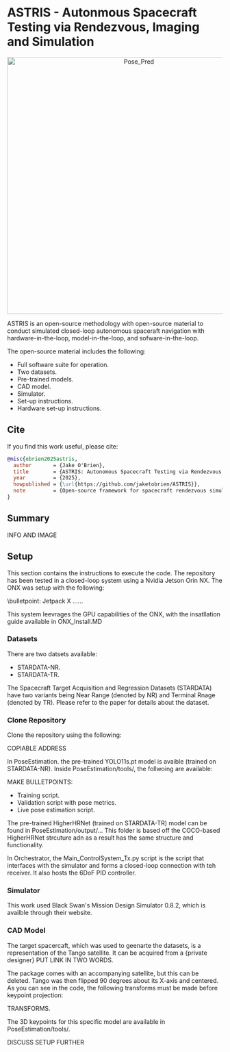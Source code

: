 # ASTRIS - Autonmous Spacecraft Testing via Rendezvous, Imaging and Simulation

<p align="center">
  <img src="https://github.com/user-attachments/assets/5d9ab63b-c2a0-4dde-9752-fd47cebc96dd" width="600" alt="Pose_Pred">
</p>


ASTRIS is an open-source methodology with open-source material to conduct simulated closed-loop autonomous spaceraft navigation with hardware-in-the-loop, model-in-the-loop, and sofware-in-the-loop.

The open-source material includes the following:

- Full software suite for operation.
- Two datasets.
- Pre-trained models.
- CAD model.
- Simulator.
- Set-up instructions.
- Hardware set-up instructions.

## Cite

If you find this work useful, please cite:

```bibtex
@misc{obrien2025astris,
  author       = {Jake O'Brien},
  title        = {ASTRIS: Autonomous Spacecraft Testing via Rendezvous, Imaging and Simulation},
  year         = {2025},
  howpublished = {\url{https://github.com/jaketobrien/ASTRIS}},
  note         = {Open-source framework for spacecraft rendezvous simulation}
}
```

## Summary

INFO AND IMAGE

## Setup

This section contains the instructions to execute the code. The repository has been tested in a closed-loop system using a Nvidia Jetson Orin NX. The ONX was setup with the following:

\bulletpoint: Jetpack X
......

This system leevrages the GPU capabilities of the ONX, with the insatllation guide available in ONX_Install.MD

### Datasets

There are two datsets available:

- STARDATA-NR.
- STARDATA-TR.

The Spacecraft Target Acquisition and Regression Datasets (STARDATA) have two variants being Near Range (denoted by NR) and Terminal Rnage (denoted by TR). Please refer to the paper for details about the dataset.

### Clone Repository

Clone the repository using the following:

COPIABLE ADDRESS

In PoseEstimation. the pre-trained YOLO11s.pt model is avaible (trained on STARDATA-NR). Inside PoseEstimation/tools/, the follwoing are available:

MAKE BULLETPOINTS:
- Training script.
- Validation script with pose metrics.
- Live pose estimation script.

The pre-trained HigherHRNet (trained on STARDATA-TR) model can be found in PoseEstimation/output/... This folder is based off the COCO-based HigherHRNet strcuture adn as a result has the same structure and functionality.

In Orchestrator, the Main_ControlSystem_Tx.py script is the script that interfaces with the simulator and forms a closed-loop connection with teh receiver. It also hosts the 6DoF PID controller.

### Simulator

This work used Black Swan's Mission Design Simulator 0.8.2, which is availble through their website.

### CAD Model

The target spacercaft, which was used to geenarte the datasets, is a representation of the Tango satellite. It can be acquired from a {private designer} PUT LINK IN TWO WORDS.

The package comes with an accompanying satellite, but this can be deleted. Tango was then flipped 90 degrees about its X-axis and centered. As you can see in the code, the following transforms must be made before keypoint projection:

TRANSFORMS.

The 3D keypoints for this specific model are available in PoseEstimation/tools/.

DISCUSS SETUP FURTHER
